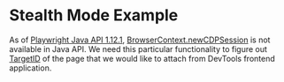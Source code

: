 # Stealth Mode Example
As of [Playwright Java API 1.12.1](https://github.com/microsoft/playwright-java/releases/tag/v1.12.1), [BrowserContext.newCDPSession](https://playwright.dev/docs/api/class-browsercontext#browser-context-new-cdp-session) is not available in Java API. We need this particular functionality to figure out [TargetID](https://chromedevtools.github.io/devtools-protocol/tot/Target/#type-TargetID) of the page that we would like to attach from DevTools frontend application. 